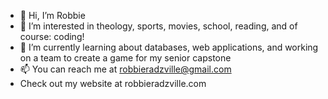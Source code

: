 - 👋 Hi, I’m Robbie
- 👀 I’m interested in theology, sports, movies, school, reading, and of course: coding!
- 🌱 I’m currently learning about databases, web applications, and working on a team to create a game for my senior capstone
- 📫 You can reach me at robbieradzville@gmail.com
- Check out my website at robbieradzville.com

<!---
Robradz/Robradz is a ✨ special ✨ repository because its `README.md` (this file) appears on your GitHub profile.
You can click the Preview link to take a look at your changes.
--->
